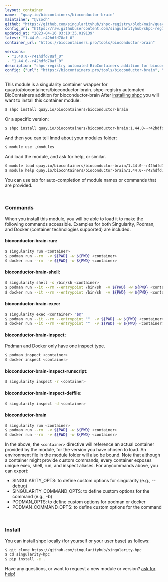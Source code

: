 ```yaml
---
layout: container
name:  "quay.io/biocontainers/bioconductor-brain"
maintainer: "@vsoch"
github: "https://github.com/singularityhub/shpc-registry/blob/main/quay.io/biocontainers/bioconductor-brain/container.yaml"
config_url: "https://raw.githubusercontent.com/singularityhub/shpc-registry/main/quay.io/biocontainers/bioconductor-brain/container.yaml"
updated_at: "2023-04-16 03:10:35.019139"
latest: "1.44.0--r42hdfd78af_0"
container_url: "https://biocontainers.pro/tools/bioconductor-brain"

versions:
 - "1.40.0--r41hdfd78af_0"
 - "1.44.0--r42hdfd78af_0"
description: "shpc-registry automated BioContainers addition for bioconductor-brain"
config: {"url": "https://biocontainers.pro/tools/bioconductor-brain", "maintainer": "@vsoch", "description": "shpc-registry automated BioContainers addition for bioconductor-brain", "latest": {"1.44.0--r42hdfd78af_0": "sha256:3449f851e0010ddc5a03126c3291ab28693cf562013fa31bbb1bc46070e93115"}, "tags": {"1.40.0--r41hdfd78af_0": "sha256:0f385a0efb7516c3352c6a61bb7f5d502603aebc7474291cc2d6df644e4e2363", "1.44.0--r42hdfd78af_0": "sha256:3449f851e0010ddc5a03126c3291ab28693cf562013fa31bbb1bc46070e93115"}, "docker": "quay.io/biocontainers/bioconductor-brain"}
---
```


This module is a singularity container wrapper for quay.io/biocontainers/bioconductor-brain.
shpc-registry automated BioContainers addition for bioconductor-brain
After [installing shpc](#install) you will want to install this container module:


```bash
$ shpc install quay.io/biocontainers/bioconductor-brain
```

Or a specific version:

```bash
$ shpc install quay.io/biocontainers/bioconductor-brain:1.44.0--r42hdfd78af_0
```

And then you can tell lmod about your modules folder:

```bash
$ module use ./modules
```

And load the module, and ask for help, or similar.

```bash
$ module load quay.io/biocontainers/bioconductor-brain/1.44.0--r42hdfd78af_0
$ module help quay.io/biocontainers/bioconductor-brain/1.44.0--r42hdfd78af_0
```

You can use tab for auto-completion of module names or commands that are provided.

<br>

### Commands

When you install this module, you will be able to load it to make the following commands accessible.
Examples for both Singularity, Podman, and Docker (container technologies supported) are included.

#### bioconductor-brain-run:

```bash
$ singularity run <container>
$ podman run --rm  -v ${PWD} -w ${PWD} <container>
$ docker run --rm  -v ${PWD} -w ${PWD} <container>
```

#### bioconductor-brain-shell:

```bash
$ singularity shell -s /bin/sh <container>
$ podman run --it --rm --entrypoint /bin/sh  -v ${PWD} -w ${PWD} <container>
$ docker run --it --rm --entrypoint /bin/sh  -v ${PWD} -w ${PWD} <container>
```

#### bioconductor-brain-exec:

```bash
$ singularity exec <container> "$@"
$ podman run --it --rm --entrypoint ""  -v ${PWD} -w ${PWD} <container> "$@"
$ docker run --it --rm --entrypoint ""  -v ${PWD} -w ${PWD} <container> "$@"
```

#### bioconductor-brain-inspect:

Podman and Docker only have one inspect type.

```bash
$ podman inspect <container>
$ docker inspect <container>
```

#### bioconductor-brain-inspect-runscript:

```bash
$ singularity inspect -r <container>
```

#### bioconductor-brain-inspect-deffile:

```bash
$ singularity inspect -d <container>
```



#### bioconductor-brain

```bash
$ singularity run <container>
$ podman run --rm  -v ${PWD} -w ${PWD} <container>
$ docker run --rm  -v ${PWD} -w ${PWD} <container>
```


In the above, the `<container>` directive will reference an actual container provided
by the module, for the version you have chosen to load. An environment file in the
module folder will also be bound. Note that although a container
might provide custom commands, every container exposes unique exec, shell, run, and
inspect aliases. For anycommands above, you can export:

 - SINGULARITY_OPTS: to define custom options for singularity (e.g., --debug)
 - SINGULARITY_COMMAND_OPTS: to define custom options for the command (e.g., -b)
 - PODMAN_OPTS: to define custom options for podman or docker
 - PODMAN_COMMAND_OPTS: to define custom options for the command

<br>

### Install

You can install shpc locally (for yourself or your user base) as follows:

```bash
$ git clone https://github.com/singularityhub/singularity-hpc
$ cd singularity-hpc
$ pip install -e .
```

Have any questions, or want to request a new module or version? [ask for help!](https://github.com/singularityhub/singularity-hpc/issues)